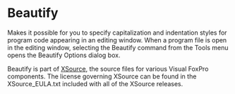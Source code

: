# Beautify
Makes it possible for you to specify capitalization and indentation styles for program code appearing in an editing window. When a program file is open in the editing window, selecting the Beautify command from the Tools menu opens the Beautify Options dialog box.

Beautify is part of [XSource](https://github.com/VFPX/XSource), the source files for various Visual FoxPro components. The license governing XSource can be found in the XSource_EULA.txt included with all of the XSource releases.